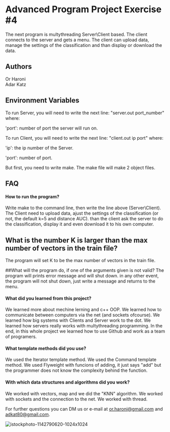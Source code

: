 # Advanced Program Project Exercise #4


The next program is multythreading Server\Client based.
The client connects to the server and gets a menu.
The client can upload data, manage the settings of the classification and than display or download the data.

## Authors
Or Haroni\
Adar Katz


## Environment Variables

To run Server, you will need to write the next line: "server.out port_number" where:

'port': number of port the server will run on.


To run Client, you will need to write the next line: "client.out ip port" where:

'ip': the ip number of the Server.

'port': number of port.

But first, you need to write make. 
The make file will make 2 object files.

## FAQ

#### How to run the program?
Write make to the command line, then write the line above (Server\Client).
The Client need to upload data, ajust the settings of the classification (or not, the default k=5 and distance AUC).
than the client ask the server to do the classification, display it and even download it to his own computer.

## What is the number K is larger than the max number of vectors in the train file?
The program will set K to be the max number of vectors in the train file.

##What will the program do, if one of the arguments given is not valid?
The program will prints error message and will shut down.
in any other event, the program will not shut down, just write a message and returns to the menu.

#### What did you learned from this project?

We learned more about mechine lerning and c++ OOP.
We learned how to communicate between computers via the net (and sockets ofcourse).
We learned how big systems with Clients and Server work to the dot.
We learned how servers really works with multythreading programming.
In the end, in this whole project we learned how to use Github and work as a team of programers.

#### What template methods did you use?

We used the Iterator template method.
We used the Command template method.
We used Flyweight with funcions of adding, it just says "add" but the programmer does not
know the complexity behind the function.

#### With which data structures and algorithms did you work?

We worked with vectors, map and we did the "KNN" algorithm.
We worked with sockets and the connection to the net.
We worked with thread.

For further questions you can DM us or e-mail at or.haroni@gmail.com and adkat80@gmail.com.


![istockphoto-1142790620-1024x1024](https://user-images.githubusercontent.com/110082803/207814972-ad2f2cb6-211b-40f5-8404-9ce25cf5e7c1.jpg)
